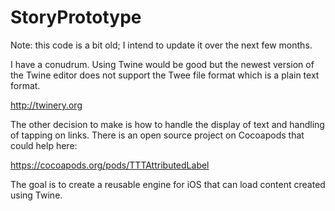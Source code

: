 StoryPrototype
==============

Note: this code is a bit old;  I intend to update it over the next few months.

I have a conudrum.  Using Twine would be good but the newest version of the Twine editor
does not support the Twee file format which is a plain text format.

http://twinery.org

The other decision to make is how to handle the display of text and handling of tapping on links.
There is an open source project on Cocoapods that could help here:

https://cocoapods.org/pods/TTTAttributedLabel

The goal is to create a reusable engine for iOS that can load content created using Twine.
